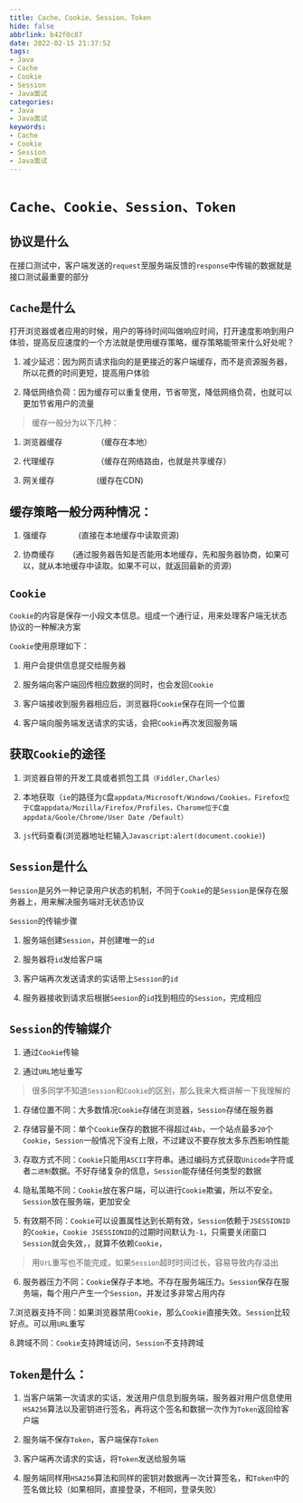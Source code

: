 ```yaml
---
title: Cache、Cookie、Session、Token
hide: false
abbrlink: b42f0c87
date: 2022-02-15 21:37:52
tags:
- Java
- Cache
- Cookie
- Session
- Java面试
categories:
- Java
- Java面试
keywords:
- Cache
- Cookie
- Session
- Java面试
---
```


# ``Cache、Cookie、Session、Token``

## 协议是什么

在接口测试中，客户端发送的``request``至服务端反馈的``response``中传输的数据就是接口测试最重要的部分

## ``Cache``是什么

<!-- more -->

打开浏览器或者应用的时候，用户的等待时间叫做响应时间，打开速度影响到用户体验，提高反应速度的一个方法就是使用缓存策略，缓存策略能带来什么好处呢？

1. 减少延迟：因为网页请求指向的是更接近的客户端缓存，而不是资源服务器，所以花费的时间更短，提高用户体验

2. 降低网络负荷：因为缓存可以重复使用，节省带宽，降低网络负荷，也就可以更加节省用户的流量

> 缓存一般分为以下几种：

1. 浏览器缓存　　　　
（缓存在本地）

2. 代理缓存　　　　　
（缓存在网络路由，也就是共享缓存）

3. 网关缓存　　　　　 
(缓存在CDN)

## 缓存策略一般分两种情况：

1. 强缓存　　　　(直接在本地缓存中读取资源)

2. 协商缓存　　  (通过服务器告知是否能用本地缓存，先和服务器协商，如果可以，就从本地缓存中读取。如果不可以，就返回最新的资源)

## ``Cookie``

``Cookie``的内容是保存一小段文本信息。组成一个通行证，用来处理客户端无状态协议的一种解决方案

``Cookie``使用原理如下：

1. 用户会提供信息提交给服务器

2. 服务端向客户端回传相应数据的同时，也会发回``Cookie``

3. 客户端接收到服务器相应后，浏览器将``Cookie``保存在同一个位置

4. 客户端向服务端发送请求的实话，会把``Cookie``再次发回服务端

## 获取``Cookie``的途径

1. 浏览器自带的开发工具或者抓包工具``（Fiddler,Charles）``

2. 本地获取（``ie``的路径为``C``盘``appdata/Microsoft/Windows/Cookies，Firefox位于C盘appdata/Mozilla/Firefox/Profiles，Charome位于C盘appdata/Goole/Chrome/User Date /Default）``

3. ``js``代码查看(浏览器地址栏输入``Javascript:alert(document.cookie)``)

## ``Session``是什么

``Session``是另外一种记录用户状态的机制，不同于``Cookie``的是``Session``是保存在服务器上，用来解决服务端对无状态协议

``Session``的传输步骤

1. 服务端创建``Session``，并创建唯一的``id``

2. 服务器将``id``发给客户端

3. 客户端再次发送请求的实话带上``Session``的``id``

4. 服务器接收到请求后根据``Seesion``的``id``找到相应的``Session``，完成相应

## ``Session``的传输媒介

1. 通过``Cookie``传输

2. 通过``URL``地址重写

> 很多同学不知道``Session``和``Cookie``的区别，那么我来大概讲解一下我理解的

1. 存储位置不同：大多数情况``Cookie``存储在浏览器，``Session``存储在服务器

2. 存储容量不同：单个``Cookie``保存的数据不得超过``4kb``，一个站点最多``20``个``Cookie``，``Session``一般情况下没有上限，不过建议不要存放太多东西影响性能

3. 存取方式不同：``Cookie``只能用``ASCII``字符串。通过编码方式获取``Unicode``字符或者``二进制``数据。不好存储复杂的信息，``Session``能存储任何类型的数据

4. 隐私策略不同：``Cookie``放在客户端，可以进行``Cookie``欺骗，所以不安全。``Session``放在服务端，更加安全

5. 有效期不同：``Cookie``可以设置属性达到长期有效，``Session``依赖于``JSESSIONID``的``Cookie``，``Cookie JSESSIONID``的过期时间默认为``-1``，只需要关闭窗口``Session``就会失效，，就算不依赖``Cookie``，

> 用``UrL``重写也不能完成，如果``Session``超时时间过长，容易导致内存溢出

6. 服务器压力不同：``Cookie``保存子本地。不存在服务端压力。``Session``保存在服务端，每个用户产生一个``Session``，并发过多非常占用内存

7.浏览器支持不同：如果浏览器禁用``Cookie``，那么``Cookie``直接失效。``Session``比较好点。可以用``URL``重写

8.跨域不同：``Cookie``支持跨域访问，``Session``不支持跨域

## ``Token``是什么：

1. 当客户端第一次请求的实话，发送用户信息到服务端，服务器对用户信息使用``HSA256``算法以及密钥进行签名，再将这个签名和数据一次作为``Token``返回给客户端

2. 服务端不保存``Token``，客户端保存``Token``

3. 客户端再次请求的实话，将``Token``发送给服务端

4. 服务端同样用``HSA256``算法和同样的密钥对数据再一次计算签名，和``Token``中的签名做比较（如果相同，直接登录，不相同，登录失败）







